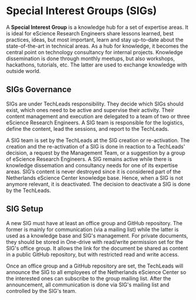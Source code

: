 # Special Interest Groups (SIGs)

A **Special Interest Group** is a knowledge hub for a set of expertise areas. It is ideal for eScience Research Engineers share lessons learned, best practices, ideas, but most important, learn and stay up-to-date about the state-of-the-art in technical areas. As a hub for knowledge, it becomes the central point on technology consultancy for internal projects. Knowledge dissemination is done through monthly meetups, but also workshops, hackathons, tutorials, etc. The latter are used to exchange knowledge with outside world.

## SIGs Governance
SIGs are under TechLeads responsibility. They decide which SIGs should exist, which ones need to be active and supervise their activity. Their content management and execution are delegated to a team of two or three eScience Research Engineers. A SIG team is responsible for the logistics, define the content, lead the sessions, and report to the TechLeads.

A SIG team is set by the TechLeads at the SIG creation or re-activation. The creation and the re-activation of a SIG is done in reaction to a TechLeads' decision, a request by the Management Team, or a suggestion by a group of eScience Research Engineers. A SIG remains active while there is knowledge dissemation and consultancy needs for one of its expertise areas.
SIG’s content is never destroyed since it is considered part of the Netherlands eScience Center knowledge base. Hence, when a SIG is not anymore relevant, it is deactivated. The decision to deactivate a SIG is done by the TechLeads. 

## SIG Setup
A new SIG must have at least an office group and GitHub repository. The former is mainly for communication (via a mailing list) while the latter is used as a knowledge base and SIG's management. For private documents, they should be stored in One-drive with read/write permission set for the SIG's office group. It allows the link for the document be shared as content in a public GitHub repository, but with restricted read and write access.

Once an office group and a GitHub repository are set, the TechLeads will announce the SIG to all employees of the Netherlands eScience Center so the interested ones can subscribe to the group mailing list. After the announcement, all communication is done via SIG's mailing list and controlled by the SIG's team.





